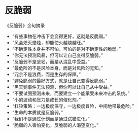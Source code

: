 # 反脆弱

《反脆弱》金句摘录

- “有些事物在冲击下会变得更好，这就是反脆弱。”
- “风会熄灭蜡烛，却能使火越烧越旺。”
- “不确定性本身并不可怕，可怕的是对不确定性的脆弱。”
- “你无法预测风暴，但可以让自己变得反脆弱。”
- “反脆弱不是坚韧，而是从混乱中受益。”
- “最危险的不是风险本身，而是对风险的无知。”
- “冗余不是浪费，而是生存的保障。”
- “避免脆弱的最好方式，就是让自己变得反脆弱。”
- “黑天鹅事件无法预测，但你可以让自己从中受益。”
- “不要试图预测未来，而要建立一个能承受未来冲击的系统。”
- “小的波动和压力是成长的催化剂。”
- “杠铃策略：一边极度保守，一边极度冒险，中间地带最危险。”
- “生命的本质就是反脆弱。”
- “我们不是通过计划而是通过试错进化。”
- “脆弱的人害怕变化，反脆弱的人渴望变化。”
